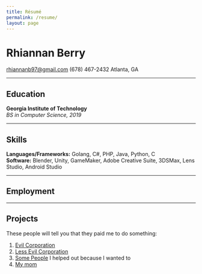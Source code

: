 ```yaml
---
title: Résumé
permalink: /resume/
layout: page
---
```

# Rhiannan Berry #
[rhiannanb97@gmail.com](mailto:rhiannanb97@gmail.com) 
(678) 467-2432 
Atlanta, GA

---

## Education #
**Georgia Institute of Technology**  
*BS in Computer Science, 2019*

---

## Skills #
**Languages/Frameworks:**
 Golang, C#, PHP, Java, Python, C  
**Software:**
 Blender, Unity, GameMaker, Adobe Creative Suite, 3DSMax, Lens Studio, Android Studio

---

## Employment #

---

## Projects

These people will tell you that they paid me to do something:
1. [Evil Corporation](mailto:evilcorp@evilcorp.com)
2. [Less Evil Corporation](mailto:dalailama@thelama.com)
3. [Some People](mailto:draganandfriends@subversive.org) I helped out because I wanted to
4. [My mom](mommienumberouno@aol.com)

